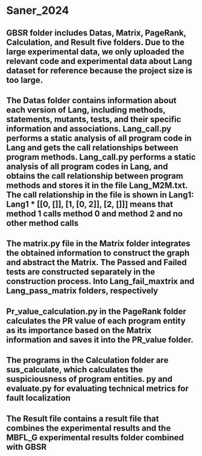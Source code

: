 # Saner_2024

## GBSR folder includes Datas, Matrix, PageRank, Calculation, and Result five folders. Due to the large experimental data, we only uploaded the relevant code and experimental data about Lang dataset for reference because the project size is too large.

## The Datas folder contains information about each version of Lang, including methods, statements, mutants, tests, and their specific information and associations. Lang_call.py performs a static analysis of all program code in Lang and gets the call relationships between program methods. Lang_call.py performs a static analysis of all program codes in Lang, and obtains the call relationship between program methods and stores it in the file Lang_M2M.txt. The call relationship in the file is shown in Lang1: Lang1 * [[0, []], [1, [0, 2]], [2, []]] means that method 1 calls method 0 and method 2 and no other method calls

## The matrix.py file in the Matrix folder integrates the obtained information to construct the graph and abstract the Matrix. The Passed and Failed tests are constructed separately in the construction process. Into Lang_fail_maxtrix and Lang_pass_matrix folders, respectively

## Pr_value_calculation.py in the PageRank folder calculates the PR value of each program entity as its importance based on the Matrix information and saves it into the PR_value folder.

## The programs in the Calculation folder are sus_calculate, which calculates the suspiciousness of program entities. py and evaluate.py for evaluating technical metrics for fault localization

## The Result file contains a result file that combines the experimental results and the MBFL_G experimental results folder combined with GBSR
